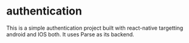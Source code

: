 # authentication

This is a simple authentication project built with react-native targetting android and IOS both. It uses Parse
as its backend.
